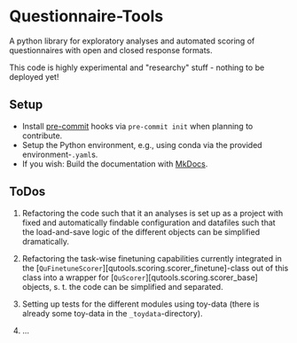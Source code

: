 # Questionnaire-Tools

A python library for exploratory analyses and automated scoring of questionnaires with open and closed response formats.

This code is highly experimental and "researchy" stuff - nothing to be deployed yet!

## Setup
- Install [pre-commit](https://pre-commit.com/) hooks via `pre-commit init` when planning to contribute.
- Setup the Python environment, e.g., using conda via the provided environment-`.yaml`s.
- If you wish: Build the documentation with [MkDocs](https://www.mkdocs.org/).


## ToDos
1. Refactoring the code such that it an analyses is set up as a project with fixed and automatically findable configuration and datafiles such that the load-and-save logic of the different objects can be simplified dramatically.

2. Refactoring the task-wise finetuning capabilities currently integrated in the [`QuFinetuneScorer`][qutools.scoring.scorer_finetune]-class out of this class into a wrapper for [`QuScorer`][qutools.scoring.scorer_base] objects, s. t. the code can be simplified and separated.

3. Setting up tests for the different modules using toy-data (there is already some toy-data in the `_toydata`-directory).

4. ...
